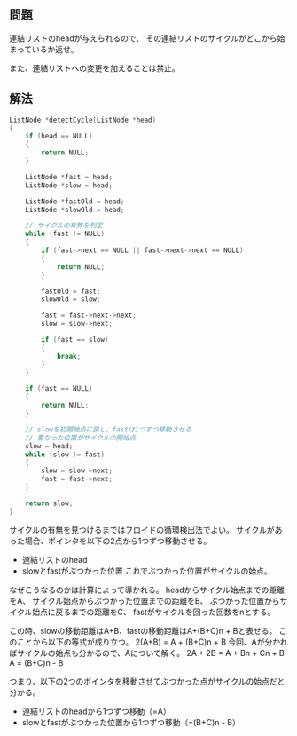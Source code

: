 ## 問題
連結リストのheadが与えられるので、
その連結リストのサイクルがどこから始まっているか返せ。

また、連結リストへの変更を加えることは禁止。

## 解法
```cpp
ListNode *detectCycle(ListNode *head)
{
	if (head == NULL)
	{
		return NULL;
	}

	ListNode *fast = head;
	ListNode *slow = head;

	ListNode *fastOld = head;
	ListNode *slowOld = head;

	// サイクルの有無を判定
	while (fast != NULL)
	{
		if (fast->next == NULL || fast->next->next == NULL)
		{
			return NULL;
		}

		fastOld = fast;
		slowOld = slow;

		fast = fast->next->next;
		slow = slow->next;

		if (fast == slow)
		{
			break;
		}
	}

	if (fast == NULL)
	{
		return NULL;
	}

	// slowを初期地点に戻し、fastは1つずつ移動させる
	// 重なった位置がサイクルの開始点
	slow = head;
	while (slow != fast)
	{
		slow = slow->next;
		fast = fast->next;
	}

	return slow;
}
```
サイクルの有無を見つけるまではフロイドの循環検出法でよい。
サイクルがあった場合、ポインタを以下の2点から1つずつ移動させる。
- 連結リストのhead
- slowとfastがぶつかった位置
これでぶつかった位置がサイクルの始点。

なぜこうなるのかは計算によって導かれる。
headからサイクル始点までの距離をA、
サイクル始点からぶつかった位置までの距離をB、
ぶつかった位置からサイクル始点に戻るまでの距離をC、
fastがサイクルを回った回数をnとする。

この時、slowの移動距離はA+B、fastの移動距離はA+(B+C)n + Bと表せる。
このことから以下の等式が成り立つ。
2(A+B) = A + (B+C)n + B
今回、Aが分かればサイクルの始点も分かるので、Aについて解く。
2A + 2B = A + Bn + Cn + B
A = (B+C)n - B

つまり、以下の2つのポインタを移動させてぶつかった点がサイクルの始点だと分かる。
- 連結リストのheadから1つずつ移動（=A）
- slowとfastがぶつかった位置から1つずつ移動（=(B+C)n - B）
